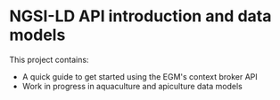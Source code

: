 # NGSI-LD API introduction and data models

This project contains:
- A quick guide to get started using the EGM's context broker API
- Work in progress in aquaculture and apiculture data models

